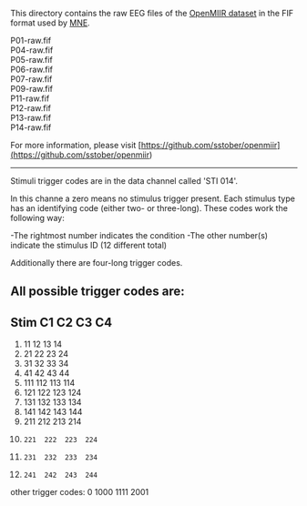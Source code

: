 This directory contains the raw EEG files of the [OpenMIIR dataset](<https://github.com/sstober/openmiir>) in the
FIF format used by [MNE](<http://martinos.org/mne>).

P01-raw.fif  
P04-raw.fif  
P05-raw.fif  
P06-raw.fif  
P07-raw.fif  
P09-raw.fif  
P11-raw.fif  
P12-raw.fif  
P13-raw.fif  
P14-raw.fif

For more information, please visit [https://github.com/sstober/openmiir](<https://github.com/sstober/openmiir>)

--------------------------------------------------------------

Stimuli trigger codes are in the data channel called 'STI 014'. 

In this channe a zero means no stimulus trigger present. Each stimulus type has an identifying code (either two- or three-long). These codes work the following way:

-The rightmost number indicates the condition
-The other number(s) indicate the stimulus ID (12 different total)

Additionally there are four-long trigger codes. 

All possible trigger codes are:
--------------------------
Stim     C1   C2   C3   C4
--------------------------
1.	 11   12   13   14   
2.	 21   22   23   24
3. 	 31   32   33   34   
4. 	 41   42   43   44  
5. 	111  112  113  114  
6. 	121  122  123  124  
7. 	131  132  133  134  
8. 	141  142  143  144  
9. 	211  212  213  214  
10. 	221  222  223  224  
11. 	231  232  233  234
12. 	241  242  243  244 

other trigger codes:
0 1000 1111 2001

